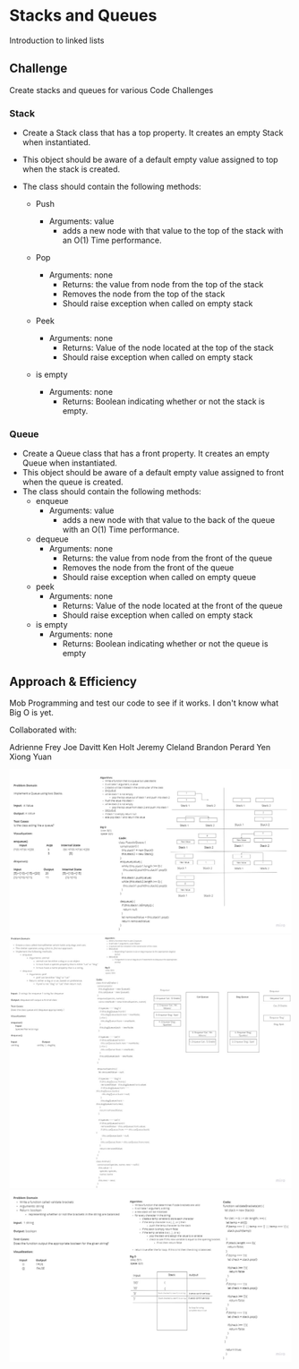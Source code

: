 # Stacks and Queues

Introduction to linked lists

## Challenge

Create stacks and queues for various Code Challenges

### Stack

- Create a Stack class that has a top property. It creates an empty Stack when instantiated.
- This object should be aware of a default empty value assigned to top when the stack is created.
- The class should contain the following methods:

  - Push

    - Arguments: value
      - adds a new node with that value to the top of the stack with an O(1) Time performance.
  - Pop
    - Arguments: none
      - Returns: the value from node from the top of the stack
      - Removes the node from the top of the stack
      - Should raise exception when called on empty stack
  - Peek
    - Arguments: none
      - Returns: Value of the node located at the top of the stack
      - Should raise exception when called on empty stack
  - is empty
    - Arguments: none
      - Returns: Boolean indicating whether or not the stack is empty.

### Queue

- Create a Queue class that has a front property. It creates an empty Queue when instantiated.
- This object should be aware of a default empty value assigned to front when the queue is created.
- The class should contain the following methods:
  - enqueue
    - Arguments: value
      - adds a new node with that value to the back of the queue with an O(1) Time performance.
  - dequeue
    - Arguments: none
      - Returns: the value from node from the front of the queue
      - Removes the node from the front of the queue
      - Should raise exception when called on empty queue
  - peek
    - Arguments: none
      - Returns: Value of the node located at the front of the queue
      - Should raise exception when called on empty stack
  - is empty
    - Arguments: none
      - Returns: Boolean indicating whether or not the queue is empty

## Approach & Efficiency

Mob Programming and test our code to see if it works. I don't know what Big O is yet.



Collaborated with:

Adrienne Frey
Joe Davitt
Ken Holt
Jeremy Cleland
Brandon Perard
Yen Xiong Yuan

![Linked List Challenge 11](../assets/Code-Challenge-11.PNG)
![Linked List Challenge 12](../assets/Code-Challenge-12.PNG)
![Linked List Challenge 13](../assets/Code-Challenge-13.PNG)
